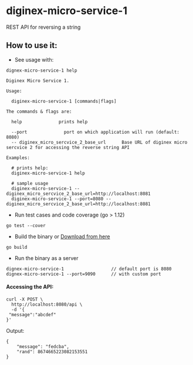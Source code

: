 # diginex-micro-service-1

REST API for reversing a string

## How to use it:

* See usage with:

```
dignex-micro-service-1 help
```
```
Diginex Micro Service 1.

Usage:

  diginex-micro-service-1 [commands|flags]

The commands & flags are:

  help              prints help

  --port              port on which application will run (default: 8080)
  -- diginex_micro_sercvice_2_base_url		Base URL of diginex micro sercvice 2 for accessing the reverse string API

Examples:

  # prints help:
  diginex-micro-service-1 help

  # sample usage
  diginex-micro-service-1 --diginex_micro_sercvice_2_base_url=http://localhost:8081
  diginex-micro-service-1 --port=8080 --diginex_micro_sercvice_2_base_url=http://localhost:8081
```

* Run test cases and code coverage (go > 1.12)
```
go test --cover
```

* Build the binary or [Download from here](./diginex-micro-service-1)
```
go build
```

* Run the binary as a server
```
dignex-micro-service-1                  // default port is 8080
dignex-micro-service-1 --port=9090      // with custom port
```

#### Accessing the API:

```
curl -X POST \
  http://localhost:8080/api \
  -d '{
 "message":"abcdef"
}'
```
Output:
```
{
    "message": "fedcba",
    "rand": 8674665223082153551
}
```